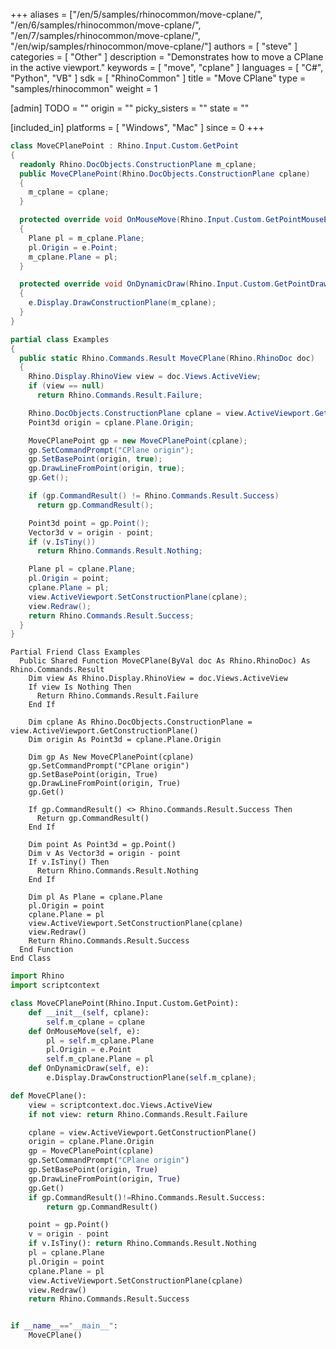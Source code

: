 +++
aliases = ["/en/5/samples/rhinocommon/move-cplane/", "/en/6/samples/rhinocommon/move-cplane/", "/en/7/samples/rhinocommon/move-cplane/", "/en/wip/samples/rhinocommon/move-cplane/"]
authors = [ "steve" ]
categories = [ "Other" ]
description = "Demonstrates how to move a CPlane in the active viewport."
keywords = [ "move", "cplane" ]
languages = [ "C#", "Python", "VB" ]
sdk = [ "RhinoCommon" ]
title = "Move CPlane"
type = "samples/rhinocommon"
weight = 1

[admin]
TODO = ""
origin = ""
picky_sisters = ""
state = ""

[included_in]
platforms = [ "Windows", "Mac" ]
since = 0
+++

<div class="codetab-content" id="cs">

```cs
class MoveCPlanePoint : Rhino.Input.Custom.GetPoint
{
  readonly Rhino.DocObjects.ConstructionPlane m_cplane;
  public MoveCPlanePoint(Rhino.DocObjects.ConstructionPlane cplane)
  {
    m_cplane = cplane;
  }

  protected override void OnMouseMove(Rhino.Input.Custom.GetPointMouseEventArgs e)
  {
    Plane pl = m_cplane.Plane;
    pl.Origin = e.Point;
    m_cplane.Plane = pl;
  }

  protected override void OnDynamicDraw(Rhino.Input.Custom.GetPointDrawEventArgs e)
  {
    e.Display.DrawConstructionPlane(m_cplane);
  }
}

partial class Examples
{
  public static Rhino.Commands.Result MoveCPlane(Rhino.RhinoDoc doc)
  {
    Rhino.Display.RhinoView view = doc.Views.ActiveView;
    if (view == null)
      return Rhino.Commands.Result.Failure;

    Rhino.DocObjects.ConstructionPlane cplane = view.ActiveViewport.GetConstructionPlane();
    Point3d origin = cplane.Plane.Origin;

    MoveCPlanePoint gp = new MoveCPlanePoint(cplane);
    gp.SetCommandPrompt("CPlane origin");
    gp.SetBasePoint(origin, true);
    gp.DrawLineFromPoint(origin, true);
    gp.Get();

    if (gp.CommandResult() != Rhino.Commands.Result.Success)
      return gp.CommandResult();

    Point3d point = gp.Point();
    Vector3d v = origin - point;
    if (v.IsTiny())
      return Rhino.Commands.Result.Nothing;

    Plane pl = cplane.Plane;
    pl.Origin = point;
    cplane.Plane = pl;
    view.ActiveViewport.SetConstructionPlane(cplane);
    view.Redraw();
    return Rhino.Commands.Result.Success;
  }
}
```

</div>


<div class="codetab-content" id="vb">

```vbnet
Partial Friend Class Examples
  Public Shared Function MoveCPlane(ByVal doc As Rhino.RhinoDoc) As Rhino.Commands.Result
	Dim view As Rhino.Display.RhinoView = doc.Views.ActiveView
	If view Is Nothing Then
	  Return Rhino.Commands.Result.Failure
	End If

	Dim cplane As Rhino.DocObjects.ConstructionPlane = view.ActiveViewport.GetConstructionPlane()
	Dim origin As Point3d = cplane.Plane.Origin

	Dim gp As New MoveCPlanePoint(cplane)
	gp.SetCommandPrompt("CPlane origin")
	gp.SetBasePoint(origin, True)
	gp.DrawLineFromPoint(origin, True)
	gp.Get()

	If gp.CommandResult() <> Rhino.Commands.Result.Success Then
	  Return gp.CommandResult()
	End If

	Dim point As Point3d = gp.Point()
	Dim v As Vector3d = origin - point
	If v.IsTiny() Then
	  Return Rhino.Commands.Result.Nothing
	End If

	Dim pl As Plane = cplane.Plane
	pl.Origin = point
	cplane.Plane = pl
	view.ActiveViewport.SetConstructionPlane(cplane)
	view.Redraw()
	Return Rhino.Commands.Result.Success
  End Function
End Class
```

</div>


<div class="codetab-content" id="py">

```python
import Rhino
import scriptcontext

class MoveCPlanePoint(Rhino.Input.Custom.GetPoint):
    def __init__(self, cplane):
        self.m_cplane = cplane
    def OnMouseMove(self, e):
        pl = self.m_cplane.Plane
        pl.Origin = e.Point
        self.m_cplane.Plane = pl
    def OnDynamicDraw(self, e):
        e.Display.DrawConstructionPlane(self.m_cplane);

def MoveCPlane():
    view = scriptcontext.doc.Views.ActiveView
    if not view: return Rhino.Commands.Result.Failure

    cplane = view.ActiveViewport.GetConstructionPlane()
    origin = cplane.Plane.Origin
    gp = MoveCPlanePoint(cplane)
    gp.SetCommandPrompt("CPlane origin")
    gp.SetBasePoint(origin, True)
    gp.DrawLineFromPoint(origin, True)
    gp.Get()
    if gp.CommandResult()!=Rhino.Commands.Result.Success:
        return gp.CommandResult()

    point = gp.Point()
    v = origin - point
    if v.IsTiny(): return Rhino.Commands.Result.Nothing
    pl = cplane.Plane
    pl.Origin = point
    cplane.Plane = pl
    view.ActiveViewport.SetConstructionPlane(cplane)
    view.Redraw()
    return Rhino.Commands.Result.Success


if __name__=="__main__":
    MoveCPlane()
```

</div>

